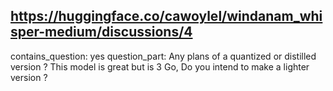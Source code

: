 ## https://huggingface.co/cawoylel/windanam_whisper-medium/discussions/4

contains_question: yes
question_part: Any plans of a quantized or distilled version ? This model is great but is 3 Go, Do you intend to make a lighter version ?